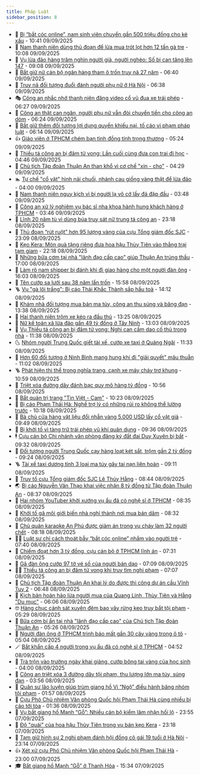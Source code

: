 ```yaml
---
title: Pháp Luật
sidebar_position: 8
---
```


<!-- dantri-phap-luat:START -->
- 🌊 [Bị “bắt cóc online”, nam sinh viên chuyển gần 500 triệu đồng cho kẻ xấu](https://dantri.com.vn/phap-luat/bi-bat-coc-online-nam-sinh-vien-chuyen-gan-500-trieu-dong-cho-ke-xau-20250909160955508.htm) - 10:41 09/09/2025
- 🐲 [Nam thanh niên dùng thủ đoạn để lừa mua trót lọt hơn 12 tấn gà tre](https://dantri.com.vn/phap-luat/nam-thanh-nien-dung-thu-doan-de-lua-mua-trot-lot-hon-12-tan-ga-tre-20250909164403257.htm) - 10:08 09/09/2025
- 🌁 [Vụ lừa đảo hàng trăm nghìn người già, người nghèo: Số bị can tăng lên 147](https://dantri.com.vn/phap-luat/vu-lua-dao-hang-tram-nghin-nguoi-gia-nguoi-ngheo-so-bi-can-tang-len-147-20250909155440207.htm) - 09:08 09/09/2025
- 🎃 [Bắt giữ nữ cán bộ ngân hàng tham ô trốn truy nã 27 năm](https://dantri.com.vn/phap-luat/bat-giu-nu-can-bo-ngan-hang-tham-o-tron-truy-na-27-nam-20250909133325744.htm) - 06:40 09/09/2025
- 🦅 [Truy nã đối tượng đuổi đánh người phụ nữ ở Hà Nội](https://dantri.com.vn/phap-luat/truy-na-doi-tuong-duoi-danh-nguoi-phu-nu-o-ha-noi-20250909133607259.htm) - 06:38 09/09/2025
- 🎭 [Công an nhắc nhở thanh niên đăng video cổ vũ đua xe trái phép](https://dantri.com.vn/phap-luat/cong-an-nhac-nho-thanh-nien-dang-video-co-vu-dua-xe-trai-phep-20250909124846327.htm) - 06:27 09/09/2025
- 🤗 [Công an thật can ngăn, người phụ nữ vẫn đòi chuyển tiền cho công an dỏm](https://dantri.com.vn/phap-luat/cong-an-that-can-ngan-nguoi-phu-nu-van-doi-chuyen-tien-cho-cong-an-dom-20250909123302345.htm) - 06:24 09/09/2025
- 🚀 [Bắt giữ thêm đối tượng lợi dụng quyền khiếu nại, tố cáo vi phạm pháp luật](https://dantri.com.vn/phap-luat/bat-giu-them-doi-tuong-loi-dung-quyen-khieu-nai-to-cao-vi-pham-phap-luat-20250909130155508.htm) - 06:14 09/09/2025
- 👍 [Giáo viên ở TPHCM chém bạn tình đồng tính trọng thương](https://dantri.com.vn/phap-luat/giao-vien-o-tphcm-chem-ban-tinh-dong-tinh-trong-thuong-20250909120135719.htm) - 05:24 09/09/2025
- 🧐 [Thiếu tá công an bị đâm tử vong: Lần cuối cùng đưa con trai đi học](https://dantri.com.vn/phap-luat/thieu-ta-cong-an-bi-dam-tu-vong-lan-cuoi-cung-dua-con-trai-di-hoc-20250909111103753.htm) - 04:46 09/09/2025
- 🫶 [Chủ tịch Tập đoàn Thuận An than khổ vì cơ chế &quot;xin - cho&quot;](https://dantri.com.vn/phap-luat/chu-tich-tap-doan-thuan-an-than-kho-vi-co-che-xin-cho-20250909111653755.htm) - 04:29 09/09/2025
- 🏊 [Tự chế &quot;cổ vật&quot; hình nải chuối, nhánh cau giống vàng thật để lừa đảo](https://dantri.com.vn/phap-luat/tu-che-co-vat-hinh-nai-chuoi-nhanh-cau-giong-vang-that-de-lua-dao-20250909095209258.htm) - 04:00 09/09/2025
- 🌋 [Nam thanh niên nguy kịch vì bị người lạ vô cớ lấy đá đập đầu](https://dantri.com.vn/phap-luat/nam-thanh-nien-nguy-kich-vi-bi-nguoi-la-vo-co-lay-da-dap-dau-20250909094700856.htm) - 03:48 09/09/2025
- 👹 [Công an xử lý nghiêm vụ bác sĩ nha khoa hành hung khách hàng ở TPHCM](https://dantri.com.vn/phap-luat/cong-an-xu-ly-nghiem-vu-bac-si-nha-khoa-hanh-hung-khach-hang-o-tphcm-20250909082400098.htm) - 03:46 09/09/2025
- 🫣 [Lĩnh 20 năm tù vì dùng búa truy sát nữ trung tá công an](https://dantri.com.vn/phap-luat/linh-20-nam-tu-vi-dung-bua-truy-sat-nu-trung-ta-cong-an-20250908220616563.htm) - 23:18 08/09/2025
- 🎃 [Thủ đoạn “rút ruột” hơn 95 lượng vàng của cựu Tổng giám đốc SJC](https://dantri.com.vn/phap-luat/thu-doan-rut-ruot-hon-95-luong-vang-cua-cuu-tong-giam-doc-sjc-20250908215744963.htm) - 23:09 08/09/2025
- 🌝 [Kẹo Kera: Món quà tặng riêng đưa hoa hậu Thùy Tiên vào thẳng trại tạm giam](https://dantri.com.vn/phap-luat/keo-kera-mon-qua-tang-rieng-dua-hoa-hau-thuy-tien-vao-thang-trai-tam-giam-20250908234558339.htm) - 22:18 08/09/2025
- 🚀 [Những bữa cơm tại nhà &quot;lãnh đạo cấp cao&quot; giúp Thuận An trúng thầu](https://dantri.com.vn/phap-luat/nhung-bua-com-tai-nha-lanh-dao-cap-cao-giup-thuan-an-trung-thau-20250908223630255.htm) - 17:00 08/09/2025
- 🥷 [Làm rõ nam shipper bị đánh khi đi giao hàng cho một người đàn ông](https://dantri.com.vn/phap-luat/lam-ro-nam-shipper-bi-danh-khi-di-giao-hang-cho-mot-nguoi-dan-ong-20250908193334517.htm) - 16:03 08/09/2025
- 👺 [Tên cướp sa lưới sau 38 năm lẩn trốn](https://dantri.com.vn/phap-luat/ten-cuop-sa-luoi-sau-38-nam-lan-tron-20250908195745751.htm) - 15:58 08/09/2025
- 🪜 [Vụ &quot;gà lôi trắng&quot;: Bị cáo Thái Khắc Thành sắp hầu toà](https://dantri.com.vn/phap-luat/vu-ga-loi-trang-bi-cao-thai-khac-thanh-sap-hau-toa-20250908210037586.htm) - 14:12 08/09/2025
- 🦄 [Khám nhà đối tượng mua bán ma túy, công an thu súng và băng đạn](https://dantri.com.vn/phap-luat/kham-nha-doi-tuong-mua-ban-ma-tuy-cong-an-thu-sung-va-bang-dan-20250908202730051.htm) - 13:38 08/09/2025
- 🦍 [Hai thanh niên trộm xe kéo ra đầu thú](https://dantri.com.vn/phap-luat/hai-thanh-nien-trom-xe-keo-ra-dau-thu-20250908201823579.htm) - 13:25 08/09/2025
- 🌁 [Nữ kế toán xã lừa đảo gần 49 tỷ đồng ở Tây Ninh](https://dantri.com.vn/phap-luat/nu-ke-toan-xa-lua-dao-gan-49-ty-dong-o-tay-ninh-20250901090518110.htm) - 13:03 08/09/2025
- 💯 [Vụ Thiếu tá công an bị đâm tử vong: Nghi can cầm dao cố thủ trong nhà](https://dantri.com.vn/phap-luat/vu-thieu-ta-cong-an-bi-dam-tu-vong-nghi-can-cam-dao-co-thu-trong-nha-20250908181117948.htm) - 11:38 08/09/2025
- 🌜 [Nhóm người Trung Quốc giết tài xế, cướp xe taxi ở Quảng Ngãi](https://dantri.com.vn/phap-luat/nhom-nguoi-trung-quoc-giet-tai-xe-cuop-xe-taxi-o-quang-ngai-20250908180333317.htm) - 11:33 08/09/2025
- 👹 [Hơn 60 đối tượng ở Ninh Bình mang hung khí đi &quot;giải quyết&quot; mâu thuẫn](https://dantri.com.vn/phap-luat/hon-60-doi-tuong-o-ninh-binh-mang-hung-khi-di-giai-quyet-mau-thuan-20250908174552399.htm) - 11:02 08/09/2025
- 🪜 [Phát hiện thi thể trong nghĩa trang, cạnh xe máy cháy trơ khung](https://dantri.com.vn/phap-luat/phat-hien-thi-the-trong-nghia-trang-canh-xe-may-chay-tro-khung-20250908172426785.htm) - 10:59 08/09/2025
- 🦩 [Triệt xóa đường dây đánh bạc quy mô hàng tỷ đồng](https://dantri.com.vn/phap-luat/triet-xoa-duong-day-danh-bac-quy-mo-hang-ty-dong-20250908173044594.htm) - 10:56 08/09/2025
- 💂 [Bắt quản trị trang &quot;Tin Việt - Cam&quot;](https://dantri.com.vn/phap-luat/bat-quan-tri-trang-tin-viet-cam-20250908170441095.htm) - 10:23 08/09/2025
- 💃 [Bị cáo Phạm Thái Hà: Nghề trợ lý có những rủi ro không thể lường trước](https://dantri.com.vn/phap-luat/bi-cao-pham-thai-ha-nghe-tro-ly-co-nhung-rui-ro-khong-the-luong-truoc-20250908170701836.htm) - 10:18 08/09/2025
- 🧐 [Bà chủ cửa hàng vật liệu đổi nhẫn vàng 5.000 USD lấy cổ vật giả](https://dantri.com.vn/phap-luat/ba-chu-cua-hang-vat-lieu-doi-nhan-vang-5000-usd-lay-co-vat-gia-20250908163132066.htm) - 09:49 08/09/2025
- 🤗 [Bị khởi tố vì tàng trữ trái phép vũ khí quân dụng](https://dantri.com.vn/phap-luat/bi-khoi-to-vi-tang-tru-trai-phep-vu-khi-quan-dung-20250908163256019.htm) - 09:36 08/09/2025
- 🕴 [Cựu cán bộ Chi nhánh văn phòng đăng ký đất đai Duy Xuyên bị bắt](https://dantri.com.vn/phap-luat/cuu-can-bo-chi-nhanh-van-phong-dang-ky-dat-dai-duy-xuyen-bi-bat-20250908155637184.htm) - 09:32 08/09/2025
- 🐎 [Đối tượng người Trung Quốc cạy hàng loạt két sắt, trộm gần 2 tỷ đồng](https://dantri.com.vn/phap-luat/doi-tuong-nguoi-trung-quoc-cay-hang-loat-ket-sat-trom-gan-2-ty-dong-20250908155123075.htm) - 09:24 08/09/2025
- 🪜 [Tài xế taxi dương tính 3 loại ma túy gây tai nạn liên hoàn](https://dantri.com.vn/phap-luat/tai-xe-taxi-duong-tinh-3-loai-ma-tuy-gay-tai-nan-lien-hoan-20250908160044456.htm) - 09:11 08/09/2025
- 🤭 [Truy tố cựu Tổng giám đốc SJC Lê Thúy Hằng](https://dantri.com.vn/phap-luat/truy-to-cuu-tong-giam-doc-sjc-le-thuy-hang-20250908153927810.htm) - 08:44 08/09/2025
- 🌏 [Bị cáo Nguyễn Văn Thạo khai việc nhận 8 tỷ đồng từ Tập đoàn Thuận An](https://dantri.com.vn/phap-luat/bi-cao-nguyen-van-thao-khai-viec-nhan-8-ty-dong-tu-tap-doan-thuan-an-20250908152346602.htm) - 08:37 08/09/2025
- 🎃 [Hai nhóm YouTuber khởi xướng vụ ẩu đả có nghệ sĩ ở TPHCM](https://dantri.com.vn/phap-luat/hai-nhom-youtuber-khoi-xuong-vu-au-da-co-nghe-si-o-tphcm-20250908125931147.htm) - 08:35 08/09/2025
- 🗽 [Khởi tố gã môi giới biến nhà nghỉ thành nơi mua bán dâm](https://dantri.com.vn/phap-luat/khoi-to-ga-moi-gioi-bien-nha-nghi-thanh-noi-mua-ban-dam-20250908133426681.htm) - 08:32 08/09/2025
- 🌁 [Chủ quán karaoke An Phú được giảm án trong vụ cháy làm 32 người chết](https://dantri.com.vn/phap-luat/chu-quan-karaoke-an-phu-duoc-giam-an-trong-vu-chay-lam-32-nguoi-chet-20250908145618233.htm) - 08:18 08/09/2025
- 🧑‍💻 [Luật sư chỉ cách thoát bẫy “bắt cóc online” nhắm vào người trẻ](https://dantri.com.vn/phap-luat/luat-su-chi-cach-thoat-bay-bat-coc-online-nham-vao-nguoi-tre-20250908133855442.htm) - 07:40 08/09/2025
- 🌮 [Chiếm đoạt hơn 3 tỷ đồng, cựu cán bộ ở TPHCM lĩnh án](https://dantri.com.vn/phap-luat/chiem-doat-hon-3-ty-dong-cuu-can-bo-o-tphcm-linh-an-20250908125036304.htm) - 07:31 08/09/2025
- 🤗 [Gã đàn ông cướp 97 tờ vé số của người bán dạo](https://dantri.com.vn/phap-luat/ga-dan-ong-cuop-97-to-ve-so-cua-nguoi-ban-dao-20250908132405517.htm) - 07:09 08/09/2025
- 👨‍🏫 [Thiếu tá công an bị đâm tử vong khi truy tìm nghi phạm](https://dantri.com.vn/phap-luat/thieu-ta-cong-an-bi-dam-tu-vong-khi-truy-tim-nghi-pham-20250908135143580.htm) - 07:07 08/09/2025
- 🎉 [Chủ tịch Tập đoàn Thuận An khai lý do được thi công dự án cầu Vĩnh Tuy 2](https://dantri.com.vn/phap-luat/chu-tich-tap-doan-thuan-an-khai-ly-do-duoc-thi-cong-du-an-cau-vinh-tuy-2-20250908132922707.htm) - 06:48 08/09/2025
- 🤗 [Kịch bản hoàn hảo lừa người mua của Quang Linh, Thùy Tiên và Hằng &quot;Du mục&quot;](https://dantri.com.vn/phap-luat/kich-ban-hoan-hao-lua-nguoi-mua-cua-quang-linh-thuy-tien-va-hang-du-muc-20250907235816694.htm) - 06:06 08/09/2025
- 🤓 [Hàng chục cảnh sát xuyên đêm bao vây rừng keo truy bắt tội phạm](https://dantri.com.vn/phap-luat/hang-chuc-canh-sat-xuyen-dem-bao-vay-rung-keo-truy-bat-toi-pham-20250908120211200.htm) - 05:29 08/09/2025
- 👹 [Bữa cơm bí ẩn tại nhà &quot;lãnh đạo cấp cao&quot; của Chủ tịch Tập đoàn Thuận An](https://dantri.com.vn/phap-luat/bua-com-bi-an-tai-nha-lanh-dao-cap-cao-cua-chu-tich-tap-doan-thuan-an-20250908121358164.htm) - 05:26 08/09/2025
- 🐘 [Người đàn ông ở TPHCM trình báo mất gần 30 cây vàng trong ô tô](https://dantri.com.vn/phap-luat/nguoi-dan-ong-o-tphcm-trinh-bao-mat-gan-30-cay-vang-trong-o-to-20250908115145985.htm) - 05:04 08/09/2025
- 🪄 [Bắt khẩn cấp 4 người trong vụ ẩu đả có nghệ sĩ ở TPHCM](https://dantri.com.vn/phap-luat/bat-khan-cap-4-nguoi-trong-vu-au-da-co-nghe-si-o-tphcm-20250908115005490.htm) - 04:52 08/09/2025
- 💄 [Trà trộn vào trường ngày khai giảng, cướp bông tai vàng của học sinh](https://dantri.com.vn/phap-luat/tra-tron-vao-truong-ngay-khai-giang-cuop-bong-tai-vang-cua-hoc-sinh-20250908094326290.htm) - 04:00 08/09/2025
- 🐎 [Công an triệt xóa 3 đường dây tội phạm, thu lượng lớn ma túy, súng đạn](https://dantri.com.vn/phap-luat/cong-an-triet-xoa-3-duong-day-toi-pham-thu-luong-lon-ma-tuy-sung-dan-20250908084743022.htm) - 03:56 08/09/2025
- 💯 [Quân sư lão luyện giúp trùm giang hồ Vi “Ngộ” điều hành băng nhóm tội phạm](https://dantri.com.vn/phap-luat/quan-su-lao-luyen-giup-trum-giang-ho-vi-ngo-dieu-hanh-bang-nhom-toi-pham-20250908082945403.htm) - 01:57 08/09/2025
- 💯 [Cựu Phó Chủ nhiệm Văn phòng Quốc hội Phạm Thái Hà cùng nhiều bị cáo tới tòa](https://dantri.com.vn/phap-luat/cuu-pho-chu-nhiem-van-phong-quoc-hoi-pham-thai-ha-cung-nhieu-bi-cao-toi-toa-20250908082305992.htm) - 01:36 08/09/2025
- 🌈 [Vụ bắt giang hồ Mạnh “Gỗ”: Nhiều cán bộ kiểm lâm nhận hối lộ](https://dantri.com.vn/phap-luat/vu-bat-giang-ho-manh-go-nhieu-can-bo-kiem-lam-nhan-hoi-lo-20250907232220937.htm) - 23:55 07/09/2025
- 🧠 [Độ &quot;quái&quot; của hoa hậu Thùy Tiên trong vụ bán kẹo Kera](https://dantri.com.vn/phap-luat/do-quai-cua-hoa-hau-thuy-tien-trong-vu-ban-keo-kera-20250907233804514.htm) - 23:18 07/09/2025
- 🌈 [Tạm giữ hình sự 2 nghi phạm đánh hội đồng cô gái 19 tuổi ở Hà Nội](https://dantri.com.vn/phap-luat/tam-giu-hinh-su-2-nghi-pham-danh-hoi-dong-co-gai-19-tuoi-o-ha-noi-20250907231412563.htm) - 23:14 07/09/2025
- 👍 [Xét xử cựu Phó Chủ nhiệm Văn phòng Quốc hội Phạm Thái Hà](https://dantri.com.vn/phap-luat/xet-xu-cuu-pho-chu-nhiem-van-phong-quoc-hoi-pham-thai-ha-20250907201152360.htm) - 23:00 07/09/2025
- 🎓 [Bắt giang hồ Mạnh “Gỗ” ở Thanh Hóa](https://dantri.com.vn/phap-luat/bat-giang-ho-manh-go-o-thanh-hoa-20250907221704461.htm) - 15:34 07/09/2025<!-- dantri-phap-luat:END -->

